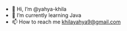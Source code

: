 - 👋 Hi, I’m @yahya-khila
- 🌱 I’m currently learning Java
- 📫 How to reach me khilayahya9@gmail.com

<!---
yahya-khila/yahya-khila is a ✨ special ✨ repository because its `README.md` (this file) appears on your GitHub profile.
You can click the Preview link to take a look at your changes.
--->
